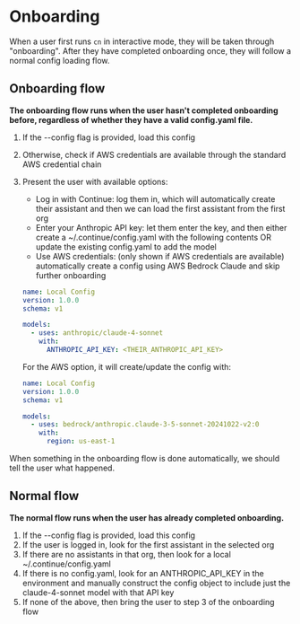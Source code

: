 # Onboarding

When a user first runs `cn` in interactive mode, they will be taken through "onboarding". After they have completed onboarding once, they will follow a normal config loading flow.

## Onboarding flow

**The onboarding flow runs when the user hasn't completed onboarding before, regardless of whether they have a valid config.yaml file.**

1. If the --config flag is provided, load this config
2. Otherwise, check if AWS credentials are available through the standard AWS credential chain
3. Present the user with available options:
   - Log in with Continue: log them in, which will automatically create their assistant and then we can load the first assistant from the first org
   - Enter your Anthropic API key: let them enter the key, and then either create a ~/.continue/config.yaml with the following contents OR update the existing config.yaml to add the model
   - Use AWS credentials: (only shown if AWS credentials are available) automatically create a config using AWS Bedrock Claude and skip further onboarding

   ```yaml
   name: Local Config
   version: 1.0.0
   schema: v1

   models:
     - uses: anthropic/claude-4-sonnet
       with:
         ANTHROPIC_API_KEY: <THEIR_ANTHROPIC_API_KEY>
   ```

   For the AWS option, it will create/update the config with:

   ```yaml
   name: Local Config
   version: 1.0.0
   schema: v1

   models:
     - uses: bedrock/anthropic.claude-3-5-sonnet-20241022-v2:0
       with:
         region: us-east-1
   ```

When something in the onboarding flow is done automatically, we should tell the user what happened.

## Normal flow

**The normal flow runs when the user has already completed onboarding.**

1. If the --config flag is provided, load this config
2. If the user is logged in, look for the first assistant in the selected org
3. If there are no assistants in that org, then look for a local ~/.continue/config.yaml
4. If there is no config.yaml, look for an ANTHROPIC_API_KEY in the environment and manually construct the config object to include just the claude-4-sonnet model with that API key
5. If none of the above, then bring the user to step 3 of the onboarding flow

